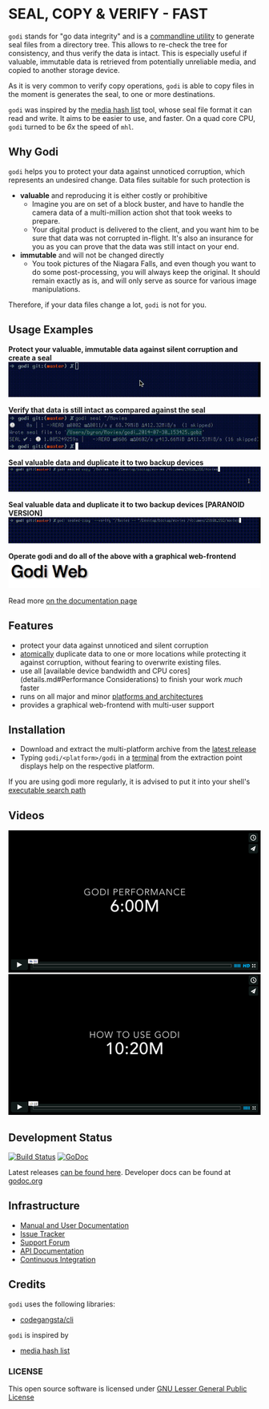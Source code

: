 # SEAL, COPY & VERIFY - FAST

`godi` stands for "go data integrity" and is a [commandline utility](http://en.wikipedia.org/wiki/Command-line_interface) to generate seal files from a directory tree. This allows to re-check the tree for consistency, and thus verify the data is intact. This is especially useful if valuable, immutable data is retrieved from potentially unreliable media, and copied to another storage device.

As it is very common to verify copy operations, `godi` is able to copy files in the moment is generates the seal, to one or more destinations.

`godi` was inspired by the [media hash list](http://mediahashlist.org) tool, whose seal file format it can read and write. It aims to be easier to use, and faster. On a quad core CPU, `godi` turned to be *6x* the speed of `mhl`.

## Why Godi

`godi` helps you to protect your data against unnoticed corruption, which represents an undesired change. Data files suitable for such protection is

* **valuable** and reproducing it is either costly or prohibitive
    + Imagine you are on set of a block buster, and have to handle the camera data of a multi-million action shot that took weeks to prepare.
    + Your digital product is delivered to the client, and you want him to be sure that data was not corrupted in-flight. It's also an insurance for you as you can prove that the data was still intact on your end.
* **immutable** and will not be changed directly
    + You took pictures of the Niagara Falls, and even though you want to do some post-processing, you will always keep the original. It should remain exactly as is, and will only serve as source for various image manipulations.

Therefore, if your data files change a lot, `godi` is not for you.

## Usage Examples

**Protect your valuable, immutable data against silent corruption and create a seal**
![seal](https://raw.githubusercontent.com/Byron/godi/web-resources/lib/gif/godi_seal.mov.gif)

**Verify that data is still intact as compared against the seal**
![verify](https://raw.githubusercontent.com/Byron/godi/web-resources/lib/gif/godi_verify.mov.gif)

**Seal valuable data and duplicate it to two backup devices**
![sealed-copy](https://raw.githubusercontent.com/Byron/godi/web-resources/lib/gif/godi_sealed-copy.mov.gif)

**Seal valuable data and duplicate it to two backup devices [PARANOID VERSION]**
![sealed-copy-verify](https://raw.githubusercontent.com/Byron/godi/web-resources/lib/gif/godi_sealed-copy-verify.mov.gif)

**Operate godi and do all of the above with a graphical web-frontend**
![web](https://raw.githubusercontent.com/Byron/godi/web-resources/lib/png/godi-web.png)

Read more [on the documentation page](http://byron.github.io/godi)

## Features

* protect your data against unnoticed and silent corruption
* [atomically](http://en.wikipedia.org/wiki/Atomic_operation) duplicate data to one or more locations while protecting it against corruption, without fearing to overwrite existing files.
* use all [available device bandwidth and CPU cores](details.md#Performance Considerations) to finish your work *much* faster
* runs on all major and minor [platforms and architectures](http://golang.org/doc/install#requirements)
* provides a graphical web-frontend with multi-user support

## Installation

* Download and extract the multi-platform archive from the [latest release](https://github.com/Byron/godi/releases)
* Typing `godi/<platform>/godi` in a [terminal](http://en.wikipedia.org/wiki/Terminal_emulator) from the extraction point displays help on the respective platform.

If you are using godi more regularly, it is advised to put it into your shell's [executable search path](http://en.wikipedia.org/wiki/PATH_(variable))

## Videos

[![Godi Performance Video](https://raw.githubusercontent.com/Byron/godi/web-resources/lib/png/godi_performance-thumb.png)](https://vimeo.com/102326726)
[![Godi Usage Video](https://raw.githubusercontent.com/Byron/godi/web-resources/lib/png/godi_usage-thumb.png)](http://vimeo.com/user3503356/godi-usage)

## Development Status

[![Build Status](https://travis-ci.org/Byron/godi.svg?branch=master)](https://travis-ci.org/Byron/godi)
[![GoDoc](https://godoc.org/github.com/Byron/godi?status.png)](http://godoc.org/github.com/Byron/godi)

Latest releases [can be found here](https://github.com/Byron/godi/releases).
Developer docs can be found at [godoc.org](http://godoc.org/github.com/Byron/godi)

## Infrastructure

* [Manual and User Documentation](http://byron.github.io/godi)
* [Issue Tracker](https://github.com/Byron/godi/issues)
* [Support Forum](https://groups.google.com/forum/#!forum/go-data-integrity)
* [API Documentation](http://godoc.org/github.com/Byron/godi)
* [Continuous Integration](https://travis-ci.org/Byron/godi)

## Credits

`godi` uses the following libraries:

* [codegangsta/cli](https://github.com/codegangsta/cli)

`godi` is inspired by

* [media hash list](http://mediahashlist.org)

### LICENSE

This open source software is licensed under [GNU Lesser General Public License](https://github.com/Byron/godi/blob/master/LICENSE.md)
